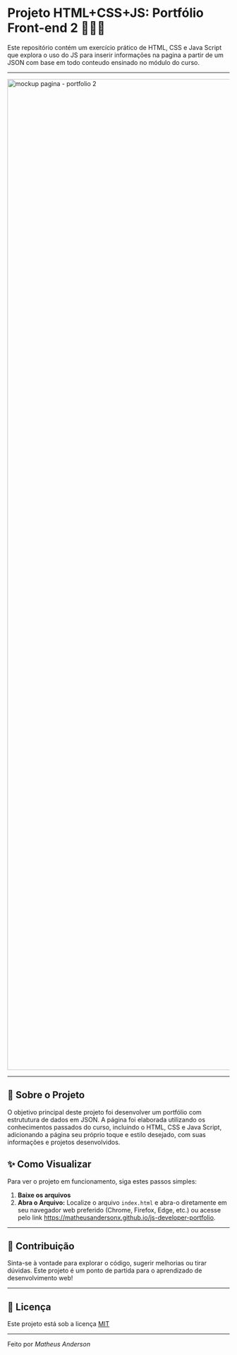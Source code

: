 # Projeto HTML+CSS+JS: Portfólio Front-end 2 👨🏻‍💻

Este repositório contém um exercício prático de HTML, CSS e Java Script que explora o uso do JS para inserir informações na pagina a partir de um JSON com base em todo conteudo ensinado no módulo do curso.

---

<img width="2560" height="2248" alt="mockup pagina - portfolio 2" src="https://github.com/user-attachments/assets/26a1bae5-0c8a-4194-bf2e-7326d2328423" />





---
## 🚀 Sobre o Projeto

O objetivo principal deste projeto foi desenvolver um portfólio com estrututura de dados em JSON.
A página foi elaborada utilizando os conhecimentos passados do curso, incluindo o HTML, CSS e Java Script, adicionando a página seu próprio toque e estilo desejado, com suas informações e projetos desenvolvidos.

## ✨ Como Visualizar

Para ver o projeto em funcionamento, siga estes passos simples:

1.  **Baixe os arquivos**
2.  **Abra o Arquivo:**
    Localize o arquivo `index.html` e abra-o diretamente em seu navegador web preferido (Chrome, Firefox, Edge, etc.) ou acesse pelo link https://matheusandersonx.github.io/js-developer-portfolio.

---

## 🤝 Contribuição

Sinta-se à vontade para explorar o código, sugerir melhorias ou tirar dúvidas. Este projeto é um ponto de partida para o aprendizado de desenvolvimento web!

---

## 📄 Licença

Este projeto está sob a licença [MIT](https://opensource.org/licenses/MIT)

---

Feito por *Matheus Anderson*
